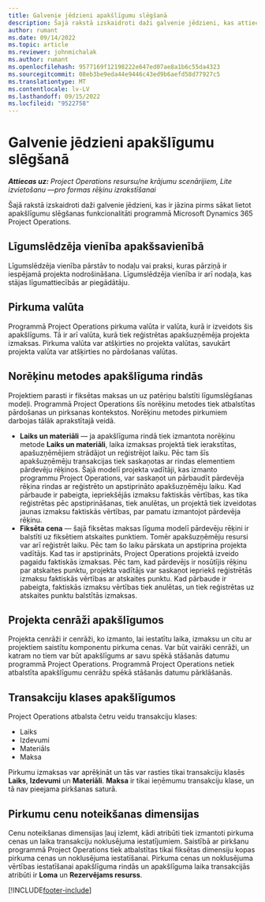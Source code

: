 ```yaml
---
title: Galvenie jēdzieni apakšlīgumu slēgšanā
description: Šajā rakstā izskaidroti daži galvenie jēdzieni, kas attiecas uz apakšlīgumu slēgšanu programmā Microsoft Dynamics 365 Project Operations.
author: rumant
ms.date: 09/14/2022
ms.topic: article
ms.reviewer: johnmichalak
ms.author: rumant
ms.openlocfilehash: 9577169f12198222e647ed07ae8a1b6c55da4323
ms.sourcegitcommit: 08eb3be9eda44e9446c43ed9b6aefd58d77927c5
ms.translationtype: MT
ms.contentlocale: lv-LV
ms.lasthandoff: 09/15/2022
ms.locfileid: "9522758"
---
```

# <a name="key-concepts-in-subcontracting"></a>Galvenie jēdzieni apakšlīgumu slēgšanā


_**Attiecas uz:** Project Operations resursu/ne krājumu scenārijiem, Lite izvietošanu —pro formas rēķinu izrakstīšanai_

Šajā rakstā izskaidroti daži galvenie jēdzieni, kas ir jāzina pirms sākat lietot apakšlīgumu slēgšanas funkcionalitāti programmā Microsoft Dynamics 365 Project Operations.

## <a name="contracting-unit-on-the-subcontract"></a>Līgumslēdzēja vienība apakšsavienībā

Līgumslēdzēja vienība pārstāv to nodaļu vai praksi, kuras pārziņā ir iespējamā projekta nodrošināšana. Līgumslēdzēja vienība ir arī nodaļa, kas stājas līgumattiecībās ar piegādātāju.

## <a name="purchase-currency"></a>Pirkuma valūta

Programmā Project Operations pirkuma valūta ir valūta, kurā ir izveidots šis apakšlīgums. Tā ir arī valūta, kurā tiek reģistrētas apakšuzņēmēja projekta izmaksas. Pirkuma valūta var atšķirties no projekta valūtas, savukārt projekta valūta var atšķirties no pārdošanas valūtas.

## <a name="billing-methods-on-subcontract-lines"></a>Norēķinu metodes apakšlīguma rindās

Projektiem parasti ir fiksētas maksas un uz patēriņu balstīti līgumslēgšanas modeļi. Programmā Project Operations šīs norēķinu metodes tiek atbalstītas pārdošanas un pirksanas kontekstos. Norēķinu metodes pirkumiem darbojas tālāk aprakstītajā veidā.

- **Laiks un materiāli** — ja apakšlīguma rindā tiek izmantota norēķinu metode **Laiks un materiāli**, laika izmaksas projektā tiek ierakstītas, apašuzņēmējiem strādājot un reģistrējot laiku. Pēc tam šīs apakšuzņēmēju transakcijas tiek saskaņotas ar rindas elementiem pārdevēju rēķinos. Šajā modelī projekta vadītāji, kas izmanto programmu Project Operations, var saskaņot un pārbaudīt pārdevēja rēķina rindas ar reģistrēto un apstiprināto apakšuzņēmēju laiku. Kad pārbaude ir pabeigta, iepriekšējās izmaksu faktiskās vērtības, kas tika reģistrētas pēc apstiprināšanas, tiek anulētas, un projektā tiek izveidotas jaunas izmaksu faktiskās vērtības, par pamatu izmantojot pārdevēja rēķinu.
- **Fiksēta cena** — šajā fiksētas maksas līguma modelī pārdevēju rēķini ir balstīti uz fiksētiem atskaites punktiem. Tomēr apakšuzņēmēju resursi var arī reģistrēt laiku. Pēc tam šo laiku pārskata un apstiprina projekta vadītājs. Kad tas ir apstiprināts, Project Operations projektā izveido pagaidu faktiskās izmaksas. Pēc tam, kad pārdevējs ir nosūtījis rēķinu par atskaites punktu, projekta vadītājs var saskaņot iepriekš reģistrētās izmaksu faktiskās vērtības ar atskaites punktu. Kad pārbaude ir pabeigta, faktiskās izmaksu vērtības tiek anulētas, un tiek reģistrētas uz atskaites punktu balstītās izmaksas.

## <a name="project-price-lists-on-subcontracts"></a>Projekta cenrāži apakšlīgumos

Projekta cenrāži ir cenrāži, ko izmanto, lai iestatītu laika, izmaksu un citu ar projektiem saistītu komponentu pirkuma cenas. Var būt vairāki cenrāži, un katram no tiem var būt apakšlīgums ar savu spēkā stāšanās datumu programmā Project Operations. Programmā Project Operations netiek atbalstīta apakšlīgumu cenrāžu spēkā stāšanās datumu pārklāšanās.

## <a name="transaction-classes-on-subcontracts"></a>Transakciju klases apakšlīgumos

Project Operations atbalsta četru veidu transakciju klases:

- Laiks
- Izdevumi
- Materiāls
- Maksa

Pirkumu izmaksas var aprēķināt un tās var rasties tikai transakciju klasēs **Laiks**, **Izdevumi** un **Materiāli**. **Maksa** ir tikai ieņēmumu transakciju klase, un tā nav pieejama pirkšanas saturā.

## <a name="purchase-pricing-dimensions"></a>Pirkumu cenu noteikšanas dimensijas

Cenu noteikšanas dimensijas ļauj izlemt, kādi atribūti tiek izmantoti pirkuma cenas un laika transakciju noklusējuma iestatījumiem. Saistībā ar pirkšanu programmā Project Operations tiek atbalstītas tikai fiksētas dimensiju kopas pirkuma cenas un noklusējuma iestatīšanai. Pirkuma cenas un noklusējuma vērtības iestatīšanai apakšlīguma rindās un apakšlīguma laika transakcijās atribūti ir **Loma** un **Rezervējams resurss**.

[!INCLUDE[footer-include](../../includes/footer-banner.md)]
